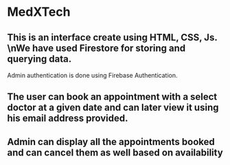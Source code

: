 # MedXTech

## This is an interface create using HTML, CSS, Js. \nWe have used Firestore for storing and querying data.
   Admin authentication is done using Firebase Authentication.

## The user can book an appointment with a select doctor at a given date and can later view it using his email address provided.

## Admin can display all the appointments booked and can cancel them as well based on availability
